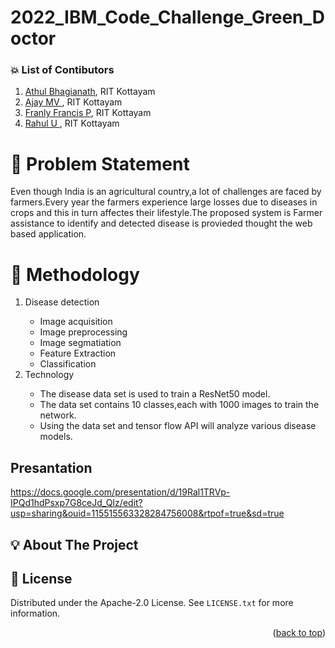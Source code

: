 # 2022_IBM_Code_Challenge_Green_Doctor





### :boom: List of Contibutors
1. <a href =  "https://github.com/AthulBhagianath">Athul Bhagianath</a>, RIT Kottayam
2. <a href =  "">Ajay MV </a>, RIT Kottayam
3. <a href =  "https://github.com/franly1997">Franly Francis P</a>, RIT Kottayam
4. <a href =  "https://github.com/rahul-ulleri">Rahul U </a>, RIT Kottayam


# :rocket: Problem Statement
Even though India is an agricultural country,a lot of challenges are faced by farmers.Every year the farmers experience large losses due to diseases in crops and this in turn affectes their lifestyle.The proposed system is Farmer assistance to identify and detected disease is provieded thought the web based application. 


 # :bust_in_silhouette: Methodology
<ol>
  <li>Disease detection</li>
  <ul>
    <li>Image acquisition </li>
    <li>Image preprocessing</li>
    <li>Image segmatiation</li>
    <li>Feature Extraction</li>
    <li>Classification</li>
  </ul>
 <li>Technology</li>
  <ul>
    <li>The disease data set is used to train a ResNet50 model.</li>
    <li>The data set contains 10 classes,each with 1000 images to train the network.</li>
    <li>Using the data set and tensor flow API will analyze various disease models.</li>
  </ul>
</ol>

## Presantation

https://docs.google.com/presentation/d/19Ral1TRVp-IPQd1hdPsxp7G8ceJd_QIz/edit?usp=sharing&ouid=115515563328284756008&rtpof=true&sd=true

<a href =  "https://docs.google.com/presentation/d/19Ral1TRVp-IPQd1hdPsxp7G8ceJd_QIz/edit?usp=sharing&ouid=115515563328284756008&rtpof=true&sd=true"> </a>



<!--<details>
  <ol>
    <li><a href="#about-the-project">About The Project</a></li>
    <li><a href="#problem-statement">Problem Statement</a></li>
    <li><a href="#personas-of-the-system">Personas of the System</a>
    <li><a href="#walk-through">Walk-Through</a></li>
    <li><a href="#technologies-used">Technologies Used</a></li>
    <li><a href="#screenshots">Screenshots</a></li>
    <li><a href="#license">License</a></li>
    <li><a href="#contact">Contact</a></li>
    <li><a href="#acknowledgments">Acknowledgments</a></li>
  </ol>
</details>
-->

<!-- ABOUT THE PROJECT -->
## :bulb: About The Project

<!-- LICENSE -->
## :page_facing_up: License 

Distributed under the Apache-2.0  License. See `LICENSE.txt` for more information.

<p align="right">(<a href="#top">back to top</a>)</p>
